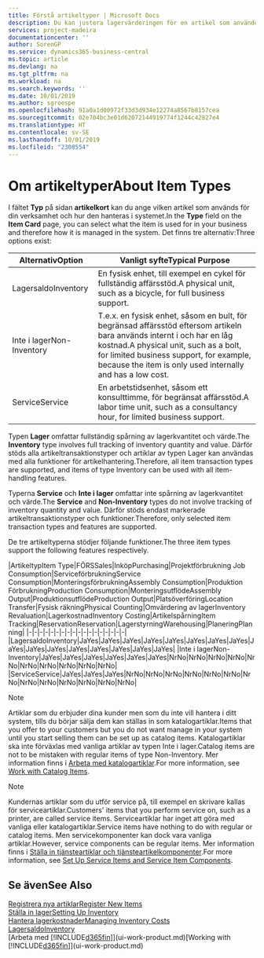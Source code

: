 ```yaml
---
title: Förstå artikeltyper | Microsoft Docs
description: Du kan justera lagervärderingen för en artikel som använder FIFO eller genomsnittliga värderingsprinciper, till exempel när artikelkostnader ändras av andra skäl än transaktioner.
services: project-madeira
documentationcenter: ''
author: SorenGP
ms.service: dynamics365-business-central
ms.topic: article
ms.devlang: na
ms.tgt_pltfrm: na
ms.workload: na
ms.search.keywords: ''
ms.date: 10/01/2019
ms.author: sgroespe
ms.openlocfilehash: 91a0a1d00972f33d3d934e12274a8567b8157cea
ms.sourcegitcommit: 02e704bc3e01d62072144919774f1244c42827e4
ms.translationtype: HT
ms.contentlocale: sv-SE
ms.lasthandoff: 10/01/2019
ms.locfileid: "2308554"
---
```

# <a name="about-item-types"></a><span data-ttu-id="d99c8-103">Om artikeltyper</span><span class="sxs-lookup"><span data-stu-id="d99c8-103">About Item Types</span></span>
<span data-ttu-id="d99c8-104">I fältet **Typ** på sidan **artikelkort** kan du ange vilken artikel som används för din verksamhet och hur den hanteras i systemet.</span><span class="sxs-lookup"><span data-stu-id="d99c8-104">In the **Type** field on the **Item Card** page, you can select what the item is used for in your business and therefore how it is managed in the system.</span></span> <span data-ttu-id="d99c8-105">Det finns tre alternativ:</span><span class="sxs-lookup"><span data-stu-id="d99c8-105">Three options exist:</span></span>

|<span data-ttu-id="d99c8-106">Alternativ</span><span class="sxs-lookup"><span data-stu-id="d99c8-106">Option</span></span>|<span data-ttu-id="d99c8-107">Vanligt syfte</span><span class="sxs-lookup"><span data-stu-id="d99c8-107">Typical Purpose</span></span>|
|------|-----------|
|<span data-ttu-id="d99c8-108">Lagersaldo</span><span class="sxs-lookup"><span data-stu-id="d99c8-108">Inventory</span></span>|<span data-ttu-id="d99c8-109">En fysisk enhet, till exempel en cykel för fullständig affärsstöd.</span><span class="sxs-lookup"><span data-stu-id="d99c8-109">A physical unit, such as a bicycle, for full business support.</span></span>|
|<span data-ttu-id="d99c8-110">Inte i lager</span><span class="sxs-lookup"><span data-stu-id="d99c8-110">Non-Inventory</span></span>|<span data-ttu-id="d99c8-111">T.e.x. en fysisk enhet, såsom en bult, för begränsad affärsstöd eftersom artikeln bara används internt i och har en låg kostnad.</span><span class="sxs-lookup"><span data-stu-id="d99c8-111">A physical unit, such as a bolt, for limited business support, for example, because the item is only used internally and has a low cost.</span></span>|
|<span data-ttu-id="d99c8-112">Service</span><span class="sxs-lookup"><span data-stu-id="d99c8-112">Service</span></span>|<span data-ttu-id="d99c8-113">En arbetstidsenhet, såsom ett konsulttimme, för begränsat affärsstöd.</span><span class="sxs-lookup"><span data-stu-id="d99c8-113">A labor time unit, such as a consultancy hour, for limited business support.</span></span>|

<span data-ttu-id="d99c8-114">Typen **Lager** omfattar fullständig spårning av lagerkvantitet och värde.</span><span class="sxs-lookup"><span data-stu-id="d99c8-114">The **Inventory** type involves full tracking of inventory quantity and value.</span></span> <span data-ttu-id="d99c8-115">Därför stöds alla artikeltransaktionstyper och artiklar av typen Lager kan användas med alla funktioner för artikelhantering.</span><span class="sxs-lookup"><span data-stu-id="d99c8-115">Therefore, all item transaction types are supported, and items of type Inventory can be used with all item-handling features.</span></span>

<span data-ttu-id="d99c8-116">Typerna **Service** och **Inte i lager** omfattar inte spårning av lagerkvantitet och värde.</span><span class="sxs-lookup"><span data-stu-id="d99c8-116">The **Service** and **Non-Inventory** types do not involve tracking of inventory quantity and value.</span></span> <span data-ttu-id="d99c8-117">Därför stöds endast markerade artikeltransaktionstyper och funktioner.</span><span class="sxs-lookup"><span data-stu-id="d99c8-117">Therefore, only selected item transaction types and features are supported.</span></span>

<span data-ttu-id="d99c8-118">De tre artikeltyperna stödjer följande funktioner.</span><span class="sxs-lookup"><span data-stu-id="d99c8-118">The three item types support the following features respectively.</span></span>

|<span data-ttu-id="d99c8-119">Artikeltyp</span><span class="sxs-lookup"><span data-stu-id="d99c8-119">Item Type</span></span>|<span data-ttu-id="d99c8-120">FÖRS</span><span class="sxs-lookup"><span data-stu-id="d99c8-120">Sales</span></span>|<span data-ttu-id="d99c8-121">Inköp</span><span class="sxs-lookup"><span data-stu-id="d99c8-121">Purchasing</span></span>|<span data-ttu-id="d99c8-122">Projektförbrukning </span><span class="sxs-lookup"><span data-stu-id="d99c8-122">Job Consumption</span></span>|<span data-ttu-id="d99c8-123">Serviceförbrukning</span><span class="sxs-lookup"><span data-stu-id="d99c8-123">Service Consumption</span></span>|<span data-ttu-id="d99c8-124">Monteringsförbrukning</span><span class="sxs-lookup"><span data-stu-id="d99c8-124">Assembly Consumption</span></span>|<span data-ttu-id="d99c8-125">Produktion Förbrukning</span><span class="sxs-lookup"><span data-stu-id="d99c8-125">Production Consumption</span></span>|<span data-ttu-id="d99c8-126">Monteringsutflöde</span><span class="sxs-lookup"><span data-stu-id="d99c8-126">Assembly Output</span></span>|<span data-ttu-id="d99c8-127">Produktionsutflöde</span><span class="sxs-lookup"><span data-stu-id="d99c8-127">Production Output</span></span>|<span data-ttu-id="d99c8-128">Platsöverföring</span><span class="sxs-lookup"><span data-stu-id="d99c8-128">Location Transfer</span></span>|<span data-ttu-id="d99c8-129">Fysisk räkning</span><span class="sxs-lookup"><span data-stu-id="d99c8-129">Physical Counting</span></span>|<span data-ttu-id="d99c8-130">Omvärdering av lager</span><span class="sxs-lookup"><span data-stu-id="d99c8-130">Inventory Revaluation</span></span>|<span data-ttu-id="d99c8-131">Lagerkostnad</span><span class="sxs-lookup"><span data-stu-id="d99c8-131">Inventory Costing</span></span>|<span data-ttu-id="d99c8-132">Artikelspårning</span><span class="sxs-lookup"><span data-stu-id="d99c8-132">Item Tracking</span></span>|<span data-ttu-id="d99c8-133">Reservation</span><span class="sxs-lookup"><span data-stu-id="d99c8-133">Reservation</span></span>|<span data-ttu-id="d99c8-134">Lagerstyrning</span><span class="sxs-lookup"><span data-stu-id="d99c8-134">Warehousing</span></span>|<span data-ttu-id="d99c8-135">Planering</span><span class="sxs-lookup"><span data-stu-id="d99c8-135">Planning</span></span>|
|-|-|-|-|-|-|-|-|-|-|-|-|-|-|-|-|-|-|
|<span data-ttu-id="d99c8-136">Lagersaldo</span><span class="sxs-lookup"><span data-stu-id="d99c8-136">Inventory</span></span>|<span data-ttu-id="d99c8-137">Ja</span><span class="sxs-lookup"><span data-stu-id="d99c8-137">Yes</span></span>|<span data-ttu-id="d99c8-138">Ja</span><span class="sxs-lookup"><span data-stu-id="d99c8-138">Yes</span></span>|<span data-ttu-id="d99c8-139">Ja</span><span class="sxs-lookup"><span data-stu-id="d99c8-139">Yes</span></span>|<span data-ttu-id="d99c8-140">Ja</span><span class="sxs-lookup"><span data-stu-id="d99c8-140">Yes</span></span>|<span data-ttu-id="d99c8-141">Ja</span><span class="sxs-lookup"><span data-stu-id="d99c8-141">Yes</span></span>|<span data-ttu-id="d99c8-142">Ja</span><span class="sxs-lookup"><span data-stu-id="d99c8-142">Yes</span></span>|<span data-ttu-id="d99c8-143">Ja</span><span class="sxs-lookup"><span data-stu-id="d99c8-143">Yes</span></span>|<span data-ttu-id="d99c8-144">Ja</span><span class="sxs-lookup"><span data-stu-id="d99c8-144">Yes</span></span>|<span data-ttu-id="d99c8-145">Ja</span><span class="sxs-lookup"><span data-stu-id="d99c8-145">Yes</span></span>|<span data-ttu-id="d99c8-146">Ja</span><span class="sxs-lookup"><span data-stu-id="d99c8-146">Yes</span></span>|<span data-ttu-id="d99c8-147">Ja</span><span class="sxs-lookup"><span data-stu-id="d99c8-147">Yes</span></span>|<span data-ttu-id="d99c8-148">Ja</span><span class="sxs-lookup"><span data-stu-id="d99c8-148">Yes</span></span>|<span data-ttu-id="d99c8-149">Ja</span><span class="sxs-lookup"><span data-stu-id="d99c8-149">Yes</span></span>|<span data-ttu-id="d99c8-150">Ja</span><span class="sxs-lookup"><span data-stu-id="d99c8-150">Yes</span></span>|<span data-ttu-id="d99c8-151">Ja</span><span class="sxs-lookup"><span data-stu-id="d99c8-151">Yes</span></span>|<span data-ttu-id="d99c8-152">Ja</span><span class="sxs-lookup"><span data-stu-id="d99c8-152">Yes</span></span>|
|<span data-ttu-id="d99c8-153">Inte i lager</span><span class="sxs-lookup"><span data-stu-id="d99c8-153">Non-Inventory</span></span>|<span data-ttu-id="d99c8-154">Ja</span><span class="sxs-lookup"><span data-stu-id="d99c8-154">Yes</span></span>|<span data-ttu-id="d99c8-155">Ja</span><span class="sxs-lookup"><span data-stu-id="d99c8-155">Yes</span></span>|<span data-ttu-id="d99c8-156">Ja</span><span class="sxs-lookup"><span data-stu-id="d99c8-156">Yes</span></span>|<span data-ttu-id="d99c8-157">Ja</span><span class="sxs-lookup"><span data-stu-id="d99c8-157">Yes</span></span>|<span data-ttu-id="d99c8-158">Ja</span><span class="sxs-lookup"><span data-stu-id="d99c8-158">Yes</span></span>|<span data-ttu-id="d99c8-159">Ja</span><span class="sxs-lookup"><span data-stu-id="d99c8-159">Yes</span></span>|<span data-ttu-id="d99c8-160">Nr</span><span class="sxs-lookup"><span data-stu-id="d99c8-160">No</span></span>|<span data-ttu-id="d99c8-161">Nr</span><span class="sxs-lookup"><span data-stu-id="d99c8-161">No</span></span>|<span data-ttu-id="d99c8-162">Nr</span><span class="sxs-lookup"><span data-stu-id="d99c8-162">No</span></span>|<span data-ttu-id="d99c8-163">Nr</span><span class="sxs-lookup"><span data-stu-id="d99c8-163">No</span></span>|<span data-ttu-id="d99c8-164">Nr</span><span class="sxs-lookup"><span data-stu-id="d99c8-164">No</span></span>|<span data-ttu-id="d99c8-165">Nr</span><span class="sxs-lookup"><span data-stu-id="d99c8-165">No</span></span>|<span data-ttu-id="d99c8-166">Nr</span><span class="sxs-lookup"><span data-stu-id="d99c8-166">No</span></span>|<span data-ttu-id="d99c8-167">Nr</span><span class="sxs-lookup"><span data-stu-id="d99c8-167">No</span></span>|<span data-ttu-id="d99c8-168">Nr</span><span class="sxs-lookup"><span data-stu-id="d99c8-168">No</span></span>|<span data-ttu-id="d99c8-169">Nr</span><span class="sxs-lookup"><span data-stu-id="d99c8-169">No</span></span>|
|<span data-ttu-id="d99c8-170">Service</span><span class="sxs-lookup"><span data-stu-id="d99c8-170">Service</span></span>|<span data-ttu-id="d99c8-171">Ja</span><span class="sxs-lookup"><span data-stu-id="d99c8-171">Yes</span></span>|<span data-ttu-id="d99c8-172">Ja</span><span class="sxs-lookup"><span data-stu-id="d99c8-172">Yes</span></span>|<span data-ttu-id="d99c8-173">Ja</span><span class="sxs-lookup"><span data-stu-id="d99c8-173">Yes</span></span>|<span data-ttu-id="d99c8-174">Nr</span><span class="sxs-lookup"><span data-stu-id="d99c8-174">No</span></span>|<span data-ttu-id="d99c8-175">Nr</span><span class="sxs-lookup"><span data-stu-id="d99c8-175">No</span></span>|<span data-ttu-id="d99c8-176">Nr</span><span class="sxs-lookup"><span data-stu-id="d99c8-176">No</span></span>|<span data-ttu-id="d99c8-177">Nr</span><span class="sxs-lookup"><span data-stu-id="d99c8-177">No</span></span>|<span data-ttu-id="d99c8-178">Nr</span><span class="sxs-lookup"><span data-stu-id="d99c8-178">No</span></span>|<span data-ttu-id="d99c8-179">Nr</span><span class="sxs-lookup"><span data-stu-id="d99c8-179">No</span></span>|<span data-ttu-id="d99c8-180">Nr</span><span class="sxs-lookup"><span data-stu-id="d99c8-180">No</span></span>|<span data-ttu-id="d99c8-181">Nr</span><span class="sxs-lookup"><span data-stu-id="d99c8-181">No</span></span>|<span data-ttu-id="d99c8-182">Nr</span><span class="sxs-lookup"><span data-stu-id="d99c8-182">No</span></span>|<span data-ttu-id="d99c8-183">Nr</span><span class="sxs-lookup"><span data-stu-id="d99c8-183">No</span></span>|<span data-ttu-id="d99c8-184">Nr</span><span class="sxs-lookup"><span data-stu-id="d99c8-184">No</span></span>|<span data-ttu-id="d99c8-185">Nr</span><span class="sxs-lookup"><span data-stu-id="d99c8-185">No</span></span>|<span data-ttu-id="d99c8-186">Nr</span><span class="sxs-lookup"><span data-stu-id="d99c8-186">No</span></span>|

> [!NOTE]
> <span data-ttu-id="d99c8-187">Artiklar som du erbjuder dina kunder men som du inte vill hantera i ditt system, tills du börjar sälja dem kan ställas in som katalogartiklar.</span><span class="sxs-lookup"><span data-stu-id="d99c8-187">Items that you offer to your customers but you do not want manage in your system until you start selling them can be set up as catalog items.</span></span> <span data-ttu-id="d99c8-188">Katalogartiklar ska inte förväxlas med vanliga artiklar av typen Inte i lager.</span><span class="sxs-lookup"><span data-stu-id="d99c8-188">Catalog items are not to be mistaken with regular items of type Non-Inventory.</span></span> <span data-ttu-id="d99c8-189">Mer information finns i [Arbeta med katalogartiklar](inventory-how-work-nonstock-items.md).</span><span class="sxs-lookup"><span data-stu-id="d99c8-189">For more information, see [Work with Catalog Items](inventory-how-work-nonstock-items.md).</span></span>

> [!NOTE]
> <span data-ttu-id="d99c8-190">Kundernas artiklar som du utför service på, till exempel en skrivare kallas för serviceartiklar.</span><span class="sxs-lookup"><span data-stu-id="d99c8-190">Customers' items that you perform service on, such as a printer, are called service items.</span></span> <span data-ttu-id="d99c8-191">Serviceartiklar har inget att göra med vanliga eller katalogartiklar.</span><span class="sxs-lookup"><span data-stu-id="d99c8-191">Service items have nothing to do with regular or catalog items.</span></span> <span data-ttu-id="d99c8-192">Men servicekomponenter kan dock vara vanliga artiklar.</span><span class="sxs-lookup"><span data-stu-id="d99c8-192">However, service components can be regular items.</span></span> <span data-ttu-id="d99c8-193">Mer information finns i [Ställa in tjänsteartiklar och tjänsteartikelkomponenter](service-how-setup-service-items.md).</span><span class="sxs-lookup"><span data-stu-id="d99c8-193">For more information, see [Set Up Service Items and Service Item Components](service-how-setup-service-items.md).</span></span>

## <a name="see-also"></a><span data-ttu-id="d99c8-194">Se även</span><span class="sxs-lookup"><span data-stu-id="d99c8-194">See Also</span></span>
[<span data-ttu-id="d99c8-195">Registrera nya artiklar</span><span class="sxs-lookup"><span data-stu-id="d99c8-195">Register New Items</span></span>](inventory-how-register-new-items.md)  
[<span data-ttu-id="d99c8-196">Ställa in lager</span><span class="sxs-lookup"><span data-stu-id="d99c8-196">Setting Up Inventory</span></span>](inventory-setup-inventory.md)  
[<span data-ttu-id="d99c8-197">Hantera lagerkostnader</span><span class="sxs-lookup"><span data-stu-id="d99c8-197">Managing Inventory Costs</span></span>](finance-manage-inventory-costs.md)  
[<span data-ttu-id="d99c8-198">Lagersaldo</span><span class="sxs-lookup"><span data-stu-id="d99c8-198">Inventory</span></span>](inventory-manage-inventory.md)  
<span data-ttu-id="d99c8-199">[Arbeta med [!INCLUDE[d365fin](includes/d365fin_md.md)]](ui-work-product.md)</span><span class="sxs-lookup"><span data-stu-id="d99c8-199">[Working with [!INCLUDE[d365fin](includes/d365fin_md.md)]](ui-work-product.md)</span></span>
